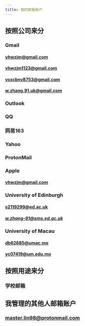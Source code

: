 ```yaml
---
title: 我的邮箱账户
---
```


## 按照公司来分

### Gmail
#### vhwzjm@gmail.com
#### vhwzjm1123@gmail.com
#### vcxcbnv8753@gmail.com
#### w.zhang.91.uk@gmail.com
### Outlook
####
### QQ
### 网易163
### Yahoo
### ProtonMail
####
### Apple
#### vhwzjm@gmail.com
### University of Edinburgh
#### s2119299@ed.ac.uk
##### w.zhang-91@sms.ed.ac.uk
### University of Macau
#### db62685@umac.mo
#### yc07419@um.edu.mo
## 按照用途来分
### 学校邮箱
## 我管理的其他人邮箱账户
###
### master.lin98@protonmail.com
